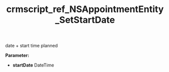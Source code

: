 ﻿---
title: crmscript_ref_NSAppointmentEntity_SetStartDate
description: NSAppointmentEntity.SetStartDate(DateTime startDate)
intellisense: NSAppointmentEntity.SetStartDate
keywords: NSAppointmentEntity, GetStartDate
so.topic: reference
---

date + start time planned

**Parameter:** 
 - **startDate** DateTime

